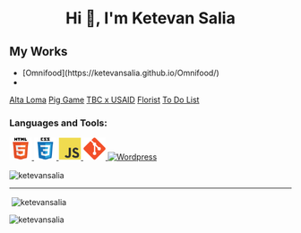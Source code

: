 <h1 align="center">Hi 👋, I'm Ketevan Salia</h1>

<!-- contact me -->
<!-- <h3 align="left">📫 How to reach me:</h3>
<p align="left">
<a href="https://www.linkedin.com/in/ketevansalia/" target="_blank"><img align="center" src="https://raw.githubusercontent.com/rahuldkjain/github-profile-readme-generator/master/src/images/icons/Social/linked-in-alt.svg" alt="Ketevan Salia" height="30" width="40" /></a>
<a href="https://www.instagram.com/saliketia/" target="_blank"><img align="center" src="https://raw.githubusercontent.com/rahuldkjain/github-profile-readme-generator/master/src/images/icons/Social/instagram.svg" alt="saliketia" height="30" width="40" /></a>
<a href="https://twitter.com/KetevanSalia" target="_blank"><img align="center" src="https://raw.githubusercontent.com/rahuldkjain/github-profile-readme-generator/master/src/images/icons/Social/twitter.svg" alt="Ketevan Salia" height="30" width="40" /></a>
</p>
<hr> -->

<!-- Websites -->
## My Works
<ul>
<li>[Omnifood](https://ketevansalia.github.io/Omnifood/)</li>
<li></li>
    
</ul>


[Alta Loma](https://ketevansalia.github.io/Alta-Loma-project/)
[Pig Game](https://ketevansalia.github.io/pig-game/)
[TBC x USAID](https://tbcxusaid-react-ketevansalia.netlify.app/)
[Florist](https://ketevansalia.github.io/florist-landing-page.github.io/)
[To Do List](https://ketevansalia.github.io/To-do-list/)


<!-- languages -->
<h3 align="left">Languages and Tools:</h3>
<p align="left">
    <a href="https://developer.mozilla.org/en-US/docs/Web/HTML" target="_blank" rel="noreferrer"> <img src="https://raw.githubusercontent.com/devicons/devicon/master/icons/html5/html5-original-wordmark.svg" alt="html5" width="40" height="40"/> </a> <a href="https://developer.mozilla.org/en-US/docs/Web/CSS" target="_blank" rel="noreferrer"> <img src="https://raw.githubusercontent.com/devicons/devicon/master/icons/css3/css3-original-wordmark.svg" alt="css3" width="40" height="40"/> </a> 
<a href="https://developer.mozilla.org/en-US/docs/Web/JavaScript" target="_blank" rel="noreferrer"> <img src="https://raw.githubusercontent.com/devicons/devicon/master/icons/javascript/javascript-original.svg" alt="javascript" width="40" height="40"/> </a>
    <a href="https://git-scm.com/" target="_blank" rel="noreferrer"> <img src="https://raw.githubusercontent.com/devicons/devicon/master/icons/git/git-original.svg" alt="Git" width="40" height="40"/> </a>
    <a href="https://wordpress.org/" target="_blank" rel="noreferrer"> <img src="./icons/Wordpress.svg" alt="Wordpress" width="40" height="40"/> </a>
    
</p>

<!-- stats -->
<p><img align="center" src="https://github-readme-stats.vercel.app/api/top-langs?username=ketevansalia&show_icons=true&locale=en&layout=compact" alt="ketevansalia" /></p><hr>

<p>&nbsp;<img align="center" src="https://github-readme-stats.vercel.app/api?username=ketevansalia&show_icons=true&locale=en&theme=tokyonight" alt="ketevansalia" /></p>

<p><img align="left" src="https://github-readme-streak-stats.herokuapp.com/?user=ketevansalia&" alt="ketevansalia" /></p>











